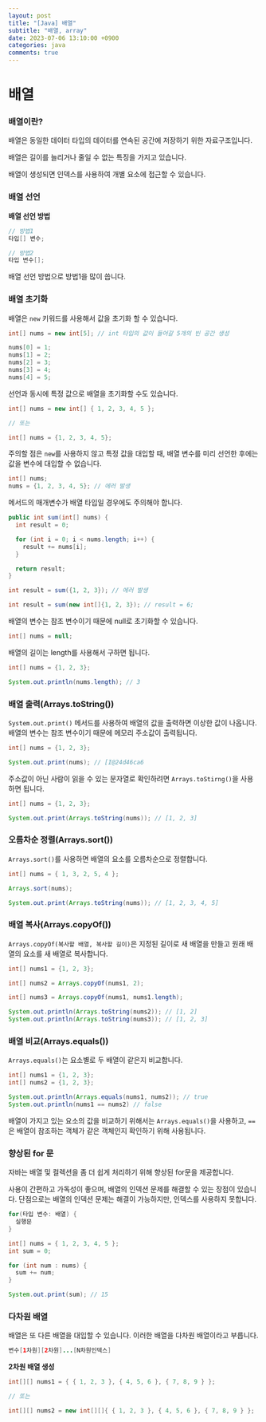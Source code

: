 ```yaml
---
layout: post
title: "[Java] 배열"
subtitle: "배열, array"
date: 2023-07-06 13:10:00 +0900
categories: java
comments: true
---
```


# 배열

### 배열이란?

배열은 동일한 데이터 타입의 데이터를 연속된 공간에 저장하기 위한 자료구조입니다.

배열은 길이를 늘리거나 줄일 수 없는 특징을 가지고 있습니다.

배열이 생성되면 인덱스를 사용하여 개별 요소에 접근할 수 있습니다.

### 배열 선언

**배열 선언 방법**

```java
// 방법1
타입[] 변수;

// 방법2
타입 변수[];
```

배열 선언 방법으로 방법1을 많이 씁니다.

### 배열 초기화

배열은 `new` 키워드를 사용해서 값을 초기화 할 수 있습니다.

```java
int[] nums = new int[5]; // int 타입의 값이 들어갈 5개의 빈 공간 생성

nums[0] = 1;
nums[1] = 2;
nums[2] = 3;
nums[3] = 4;
nums[4] = 5;
```

선언과 동시에 특정 값으로 배열을 초기화할 수도 있습니다.

```java
int[] nums = new int[] { 1, 2, 3, 4, 5 };

// 또는

int[] nums = {1, 2, 3, 4, 5};
```

주의할 점은 `new`를 사용하지 않고 특정 값을 대입할 때, 배열 변수를 미리 선언한 후에는 값을 변수에 대입할 수 없습니다.

```java
int[] nums;
nums = {1, 2, 3, 4, 5}; // 에러 발생
```

메서드의 매개변수가 배열 타입일 경우에도 주의해야 합니다.

```java
public int sum(int[] nums) {
  int result = 0;

  for (int i = 0; i < nums.length; i++) {
    result += nums[i];
  }

  return result;
}

int result = sum({1, 2, 3}); // 에러 발생

int result = sum(new int[]{1, 2, 3}); // result = 6;
```

배열의 변수는 참조 변수이기 때문에 null로 초기화할 수 있습니다.

```java
int[] nums = null;
```

배열의 길이는 length를 사용해서 구하면 됩니다.

```java
int[] nums = {1, 2, 3};

System.out.println(nums.length); // 3
```

### 배열 출력(Arrays.toString())

`System.out.print()` 메서드를 사용하여 배열의 값을 출력하면 이상한 값이 나옵니다. 배열의 변수는 참조 변수이기 때문에 메모리 주소값이 출력됩니다.

```java
int[] nums = {1, 2, 3};

System.out.print(nums); // [I@24d46ca6
```

주소값이 아닌 사람이 읽을 수 있는 문자열로 확인하려면 `Arrays.toStirng()`을 사용하면 됩니다.

```java
int[] nums = {1, 2, 3};

System.out.print(Arrays.toString(nums)); // [1, 2, 3]
```

### 오름차순 정렬(Arrays.sort())

`Arrays.sort()`를 사용하면 배열의 요소를 오름차순으로 정렬합니다.

```java
int[] nums = { 1, 3, 2, 5, 4 };

Arrays.sort(nums);

System.out.print(Arrays.toString(nums)); // [1, 2, 3, 4, 5]
```

### 배열 복사(Arrays.copyOf())

`Arrays.copyOf(복사할 배열, 복사할 길이)`은 지정된 길이로 새 배열을 만들고 원래 배열의 요소를 새 배열로 복사합니다.

```java
int[] nums1 = {1, 2, 3};

int[] nums2 = Arrays.copyOf(nums1, 2);

int[] nums3 = Arrays.copyOf(nums1, nums1.length);

System.out.println(Arrays.toString(nums2)); // [1, 2]
System.out.println(Arrays.toString(nums3)); // [1, 2, 3]
```

### 배열 비교(Arrays.equals())

`Arrays.equals()`는 요소별로 두 배열이 같은지 비교합니다.

```java
int[] nums1 = {1, 2, 3};
int[] nums2 = {1, 2, 3};

System.out.println(Arrays.equals(nums1, nums2)); // true
System.out.println(nums1 == nums2) // false
```

배열이 가지고 있는 요소의 값을 비교하기 위해서는 `Arrays.equals()`을 사용하고, `==`은 배열이 참조하는 객체가 같은 객체인지 확인하기 위해 사용됩니다.

### 향상된 for 문

자바는 배열 및 컬렉션을 좀 더 쉽게 처리하기 위해 향상된 for문을 제공합니다.

사용이 간편하고 가독성이 좋으며, 배열의 인덱션 문제를 해결할 수 있는 장점이 있습니다. 단점으로는 배열의 인덱션 문제는 해결이 가능하지만, 인덱스를 사용하지 못합니다.

```java
for(타입 변수: 배열) {
  실행문
}
```

```java
int[] nums = { 1, 2, 3, 4, 5 };
int sum = 0;

for (int num : nums) {
  sum += num;
}

System.out.print(sum); // 15
```

### 다차원 배열

배열은 또 다른 배열을 대입할 수 있습니다. 이러한 배열을 다차원 배열이라고 부릅니다.

```java
변수[1차원][2차원]...[N차원인덱스]
```

**2차원 배열 생성**

```java
int[][] nums1 = { { 1, 2, 3 }, { 4, 5, 6 }, { 7, 8, 9 } };

// 또는

int[][] nums2 = new int[][]{ { 1, 2, 3 }, { 4, 5, 6 }, { 7, 8, 9 } };

```
